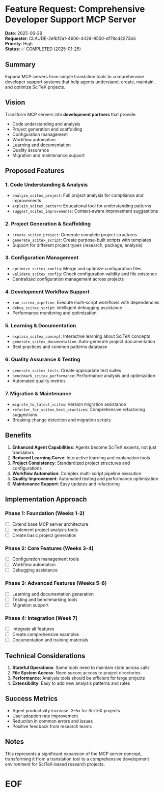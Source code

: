 # Feature Request: Comprehensive Developer Support MCP Server

**Date**: 2025-06-29  
**Requester**: CLAUDE-2efbf2a1-4606-4429-9550-df79cd2273b6  
**Priority**: High  
**Status**: ✅ COMPLETED (2025-01-25)

## Summary

Expand MCP servers from simple translation tools to comprehensive developer support systems that help agents understand, create, maintain, and optimize SciTeX projects.

## Vision

Transform MCP servers into **development partners** that provide:
- Code understanding and analysis
- Project generation and scaffolding
- Configuration management
- Workflow automation
- Learning and documentation
- Quality assurance
- Migration and maintenance support

## Proposed Features

### 1. Code Understanding & Analysis
- `analyze_scitex_project`: Full project analysis for compliance and improvements
- `explain_scitex_pattern`: Educational tool for understanding patterns
- `suggest_scitex_improvements`: Context-aware improvement suggestions

### 2. Project Generation & Scaffolding
- `create_scitex_project`: Generate complete project structures
- `generate_scitex_script`: Create purpose-built scripts with templates
- Support for different project types (research, package, analysis)

### 3. Configuration Management
- `optimize_scitex_config`: Merge and optimize configuration files
- `validate_scitex_config`: Check configuration validity and file existence
- Centralized configuration management across projects

### 4. Development Workflow Support
- `run_scitex_pipeline`: Execute multi-script workflows with dependencies
- `debug_scitex_script`: Intelligent debugging assistance
- Performance monitoring and optimization

### 5. Learning & Documentation
- `explain_scitex_concept`: Interactive learning about SciTeX concepts
- `generate_scitex_documentation`: Auto-generate project documentation
- Best practices and common patterns database

### 6. Quality Assurance & Testing
- `generate_scitex_tests`: Create appropriate test suites
- `benchmark_scitex_performance`: Performance analysis and optimization
- Automated quality metrics

### 7. Migration & Maintenance
- `migrate_to_latest_scitex`: Version migration assistance
- `refactor_for_scitex_best_practices`: Comprehensive refactoring suggestions
- Breaking change detection and migration scripts

## Benefits

1. **Enhanced Agent Capabilities**: Agents become SciTeX experts, not just translators
2. **Reduced Learning Curve**: Interactive learning and explanation tools
3. **Project Consistency**: Standardized project structures and configurations
4. **Workflow Automation**: Complex multi-script pipeline execution
5. **Quality Improvement**: Automated testing and performance optimization
6. **Maintenance Support**: Easy updates and refactoring

## Implementation Approach

### Phase 1: Foundation (Weeks 1-2)
- [ ] Extend base MCP server architecture
- [ ] Implement project analysis tools
- [ ] Create basic project generation

### Phase 2: Core Features (Weeks 3-4)
- [ ] Configuration management tools
- [ ] Workflow automation
- [ ] Debugging assistance

### Phase 3: Advanced Features (Weeks 5-6)
- [ ] Learning and documentation generation
- [ ] Testing and benchmarking tools
- [ ] Migration support

### Phase 4: Integration (Week 7)
- [ ] Integrate all features
- [ ] Create comprehensive examples
- [ ] Documentation and training materials

## Technical Considerations

1. **Stateful Operations**: Some tools need to maintain state across calls
2. **File System Access**: Need secure access to project directories
3. **Performance**: Analysis tools should be efficient for large projects
4. **Extensibility**: Easy to add new analysis patterns and rules

## Success Metrics

- Agent productivity increase: 3-5x for SciTeX projects
- User adoption rate improvement
- Reduction in common errors and issues
- Positive feedback from research teams

## Notes

This represents a significant expansion of the MCP server concept, transforming it from a translation tool to a comprehensive development environment for SciTeX-based research projects.

# EOF